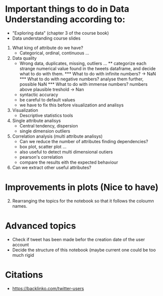 # Important things to do in **Data Understanding** according to:
* "Exploring data" (chapter 3 of the course book)
* Data understanding course slides

1. What king of attribute do we have?
    * Categorical, ordinal, continuous ...
2. Data quality
    * Wrong data, duplicates, missing, outliers ...
    ** categorize each strange numerical value found in the tweets dataframe, and decide what to do with them.
    *** What to do with infinite numbers? -> NaN
    *** What to do with negative numbers? analyse them further, possible NaN
    *** What to do with immense numbers?  numbers above plausible treshold -> Nan
    * syntactic accuracy
    * be careful to default values
    * we have to fix this before visualization and analisys
3. Visualization
    * Descriptive statistics tools
4. Single attribute analisys
    * Central tendency, dispersion
    * single dimension outliers
5. Correlation analysis (multi attribute analisys)
    * Can we reduce the number of attributes finding dependencies?
    * box plot, scatter plot ...
    * also useful to detect multi dimensional outiers
    * pearson's correlation
    * compare the results eith the expected behaviour
6. Can we extract other useful attributes?

# Improvements in plots (Nice to have)
2. Rearranging the topics for the notebook so that it follows the coloumn names.



# Advanced topics

- Check if tweet has been made befor the creation date of the user account
- Decide the structure of this notebook (maybe current one could be too much rigid

# Citations 
- https://backlinko.com/twitter-users